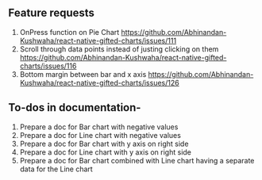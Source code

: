 ## Feature requests

1. OnPress function on Pie Chart https://github.com/Abhinandan-Kushwaha/react-native-gifted-charts/issues/111
2. Scroll through data points instead of justing clicking on them https://github.com/Abhinandan-Kushwaha/react-native-gifted-charts/issues/116
3. Bottom margin between bar and x axis https://github.com/Abhinandan-Kushwaha/react-native-gifted-charts/issues/126

## To-dos in documentation-

1. Prepare a doc for Bar chart with negative values
2. Prepare a doc for Line chart with negative values
3. Prepare a doc for Bar chart with y axis on right side
4. Prepare a doc for Line chart with y axis on right side
5. Prepare a doc for Bar chart combined with Line chart having a separate data for the Line chart

